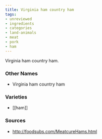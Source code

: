 ```yaml
---
title: Virginia ham country ham
tags:
- unreviewed
- ingredients
- categories
- land-animals
- meat
- pork
- ham
---
```

Virginia ham country ham.

### Other Names

* Virginia ham country ham

### Varieties

* [[ham]]

### Sources
* http://foodsubs.com/MeatcureHams.html
